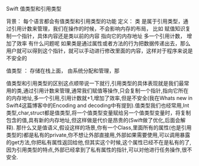 Swift 值类型和引用类型 

背景：
  每个语言都会有值类型和引用类型的功能
定义：
 类 是属于引用类型，通过引用计数来管理，我们在操作的时候，不会影响内存的布局， 比如 赋值知识复制一个指针，具体内容还是类以前的内容 指向它的内存地址 多一个引用计数， 增加了效率
 有什么问题呢 如果类是通过属性或者方法的行为把数据传递出去，那么用户就可以得到这个指针，就可以手动进行修改里面的内容，这样对于程序来说是不安全的

  值类型 ： 存储在栈上面， 由系统分配和管理，那

值类型和引用类型的区别这点顺带说一下就行,引用类型的具体表现就是我们最常用的类,通过引用计数来管理,通常我们赋值等操作,只会复制一个指针,指向它所在的内存地址,多一个引用,引用计数就+1,增加了效率,但是不安全(我在Whats new in Swift4这篇博客中的Encoding and decoding中有提到).值类型我们也经常用,Int类型,char,struct都是值类型,将一个值类型变量赋给另一个值类型变量时，将复制包含的值,具有新的内存地址,但这样做是代价是昂贵的(Swift做了优化,后面会解释).
那什么又是值语义,假设这样的场景,你有一个Class,里面所有的属性(也是引用类型的)都是私有的private,你不想让外部直接用,外部如果需要使用,可以调用暴露的get方法,你把私有属性返回给他,但其实这个时候,这个属性已经不在是私有的了,因为引用类型的特点,外部已经拿到了私有属性的指针,可以对他进行任务操作,很不安全.
